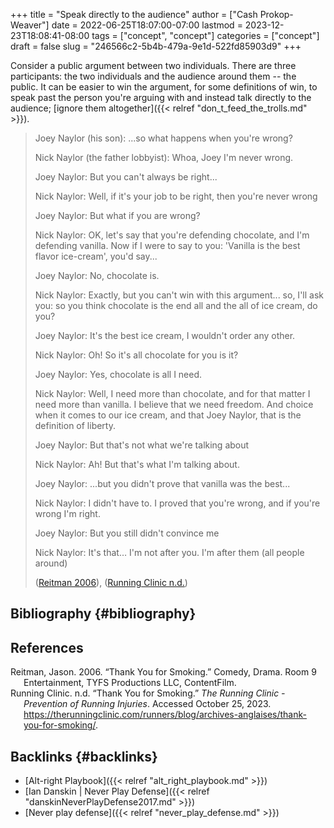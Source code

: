 +++
title = "Speak directly to the audience"
author = ["Cash Prokop-Weaver"]
date = 2022-06-25T18:07:00-07:00
lastmod = 2023-12-23T18:08:41-08:00
tags = ["concept", "concept"]
categories = ["concept"]
draft = false
slug = "246566c2-5b4b-479a-9e1d-522fd85903d9"
+++

Consider a public argument between two individuals. There are three participants: the two individuals and the audience around them -- the public. It can be easier to win the argument, for some definitions of win, to speak past the person you're arguing with and instead talk directly to the audience; [ignore them altogether]({{< relref "don_t_feed_the_trolls.md" >}}).

> Joey Naylor (his son): ...so what happens when you're wrong?
>
> Nick Naylor (the father lobbyist): Whoa, Joey I'm never wrong.
>
> Joey Naylor: But you can't always be right...
>
> Nick Naylor: Well, if it's your job to be right, then you're never wrong
>
> Joey Naylor: But what if you are wrong?
>
> Nick Naylor: OK, let's say that you're defending chocolate, and I'm defending vanilla. Now if I were to say to you: 'Vanilla is the best flavor ice-cream', you'd say...
>
> Joey Naylor: No, chocolate is.
>
> Nick Naylor: Exactly, but you can't win with this argument... so, I'll ask you: so you think chocolate is the end all and the all of ice cream, do you?
>
> Joey Naylor: It's the best ice cream, I wouldn't order any other.
>
> Nick Naylor: Oh! So it's all chocolate for you is it?
>
> Joey Naylor: Yes, chocolate is all I need.
>
> Nick Naylor: Well, I need more than chocolate, and for that matter I need more than vanilla. I believe that we need freedom. And choice when it comes to our ice cream, and that Joey Naylor, that is the definition of liberty.
>
> Joey Naylor: But that's not what we're talking about
>
> Nick Naylor: Ah! But that's what I'm talking about.
>
> Joey Naylor: ...but you didn't prove that vanilla was the best...
>
> Nick Naylor: I didn't have to. I proved that you're wrong, and if you're wrong I'm right.
>
> Joey Naylor: But you still didn't convince me
>
> Nick Naylor: It's that… I'm not after you. I'm after them (all people around)
>
> (<a href="#citeproc_bib_item_1">Reitman 2006</a>), (<a href="#citeproc_bib_item_2">Running Clinic n.d.</a>)


## Bibliography {#bibliography}

## References

<style>.csl-entry{text-indent: -1.5em; margin-left: 1.5em;}</style><div class="csl-bib-body">
  <div class="csl-entry"><a id="citeproc_bib_item_1"></a>Reitman, Jason. 2006. “Thank You for Smoking.” Comedy, Drama. Room 9 Entertainment, TYFS Productions LLC, ContentFilm.</div>
  <div class="csl-entry"><a id="citeproc_bib_item_2"></a>Running Clinic. n.d. “Thank You for Smoking.” <i>The Running Clinic - Prevention of Running Injuries</i>. Accessed October 25, 2023. <a href="https://therunningclinic.com/runners/blog/archives-anglaises/thank-you-for-smoking/">https://therunningclinic.com/runners/blog/archives-anglaises/thank-you-for-smoking/</a>.</div>
</div>



## Backlinks {#backlinks}

-   [Alt-right Playbook]({{< relref "alt_right_playbook.md" >}})
-   [Ian Danskin | Never Play Defense]({{< relref "danskinNeverPlayDefense2017.md" >}})
-   [Never play defense]({{< relref "never_play_defense.md" >}})
